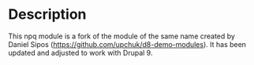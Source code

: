 # Description

This npq module is a fork of the module of the same name created by Daniel Sipos (https://github.com/upchuk/d8-demo-modules). 
It has been updated and adjusted to work with Drupal 9.